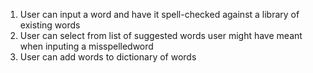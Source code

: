 1. User can input a word and have it spell-checked against a library of existing words
2. User can select from list of suggested words user might have meant when inputing a misspelledword
3. User can add words to dictionary of words
